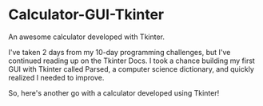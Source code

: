 # Calculator-GUI-Tkinter
An awesome calculator developed with Tkinter.

I've taken 2 days from my 10-day programming challenges, but I've continued reading up on the Tkinter Docs. 
I took a chance building my first GUI with Tkinter called Parsed, a computer science dictionary, and quickly realized I needed to improve.

So, here's another go with a calculator developed using Tkinter! 
